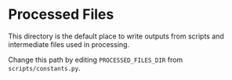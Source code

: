 # Processed Files

This directory is the default place to write outputs from scripts and intermediate files used in processing.

Change this path by editing `PROCESSED_FILES_DIR` from `scripts/constants.py`.